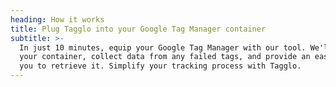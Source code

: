 ```yaml
---
heading: How it works
title: Plug Tagglo into your Google Tag Manager container
subtitle: >-
  In just 10 minutes, equip your Google Tag Manager with our tool. We'll monitor
  your container, collect data from any failed tags, and provide an easy way for
  you to retrieve it. Simplify your tracking process with Tagglo.
---
```


